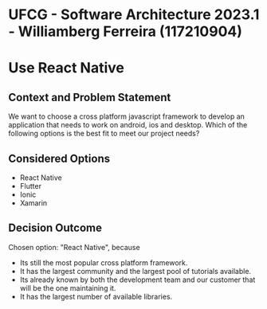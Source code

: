 # UFCG - Software Architecture 2023.1 - Williamberg Ferreira (117210904)

# Use React Native

## Context and Problem Statement

We want to choose a cross platform javascript framework to develop an application that needs to work on android, ios and desktop. Which of the following options is the best fit to meet our project needs?

## Considered Options

* React Native
* Flutter
* Ionic
* Xamarin

## Decision Outcome

Chosen option: "React Native", because

* Its still the most popular cross platform framework.
* It has the largest community and the largest pool of tutorials available.
* Its already known by both the development team and our customer that will be the one maintaining it.
* It has the largest number of available libraries.
